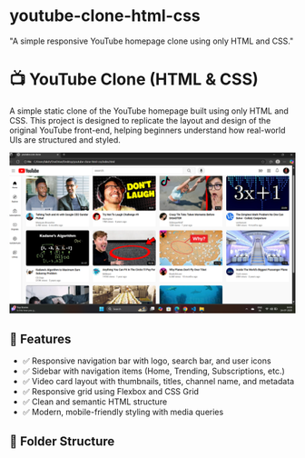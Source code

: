 # youtube-clone-html-css
"A simple responsive YouTube homepage clone using only HTML and CSS."
# 📺 YouTube Clone (HTML & CSS)

A simple static clone of the YouTube homepage built using only HTML and CSS. This project is designed to replicate the layout and design of the original YouTube front-end, helping beginners understand how real-world UIs are structured and styled.

![Screenshot](screenshot.png) <!-- Replace with actual image path if available -->

## 🔧 Features

- ✅ Responsive navigation bar with logo, search bar, and user icons  
- ✅ Sidebar with navigation items (Home, Trending, Subscriptions, etc.)  
- ✅ Video card layout with thumbnails, titles, channel name, and metadata  
- ✅ Responsive grid using Flexbox and CSS Grid  
- ✅ Clean and semantic HTML structure  
- ✅ Modern, mobile-friendly styling with media queries

## 📁 Folder Structure


